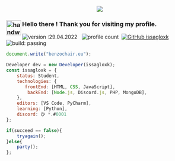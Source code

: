 <p align="center">
  <img src="https://readme-typing-svg.herokuapp.com/?center=true&vCenter=true&color=FFFFFF&width=500&lines=welcome+back+|+benzochair.eu" />
</p>

### <img alt="handwavegif" src="https://user-images.githubusercontent.com/39513876/112366216-8cfe7400-8cfe-11eb-8116-7d3dbae20e97.gif" width='40' align="left"/> Hello there ! Thank you for visiting my profile.
![version :29.04.2022](https://img.shields.io/badge/version-29.04.2022-informational) &nbsp;
![profile count](https://komarev.com/ghpvc/?username=issagloxk&color=red)&nbsp;
[![GitHub issagloxk](https://img.shields.io/github/followers/issagloxk?label=follow&style=social)](https://github.com/issagloxk)&nbsp;
![build: passing](https://img.shields.io/badge/build-passing-success)


```js
document.write("benzochair.eu");

Developer dev = new Developer(issagloxk);
const issagloxk = {
    status: Student,
    technologies: {
       frontEnd: [HTML, CSS, JavaScript],
        backEnd: [Node.js, Discord.js, PHP, MongoDB],
    },
    editors: [VS Code, PyCharm],
    learning: [Python],
    discord: ひ *.#0001
};

if(succeed == false){
    tryagain();
}else{
    party();
};
```

<!--

### 🛠 &nbsp;Tech Stack

![Python](https://img.shields.io/badge/-Python-05122A?style=flat&logo=python)&nbsp;
![JavaScript](https://img.shields.io/badge/-JavaScript-05122A?style=flat&logo=javascript)&nbsp;
![C++](https://img.shields.io/badge/-C++-05122A?style=flat&logo=C%2B%2B&logoColor=00599C)&nbsp;
![HTML](https://img.shields.io/badge/-HTML-05122A?style=flat&logo=HTML5)&nbsp;
![CSS](https://img.shields.io/badge/-CSS-05122A?style=flat&logo=CSS3&logoColor=1572B6)&nbsp;

-->

<!--

-->

<!--
**issagloxk/issagloxk** is a ✨ _special_ ✨ repository because its `README.md` (this file) appears on your GitHub profile.

Here are some ideas to get you started:
-->


<!--
- 🌱 I’m currently working on: I’m currently learning ...
- 👯 I’m looking to collaborate on ...
- 🤔 I’m looking for help with ...
- 💬 Ask me about ...
- 📫 How to reach me: ...
- 😄 Pronouns: ...
- ⚡ Fun fact: ...
-->
